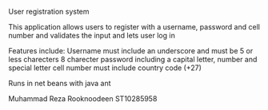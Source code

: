 User registration system

This application allows users to register with a username, password and cell number and validates the input and lets user log in

Features include:
Username must include an underscore and must be 5 or less charecters
8 charecter password including a capital letter, number and special letter
cell number must include country code (+27)

Runs in net beans with java ant

Muhammad Reza Rooknoodeen
ST10285958
